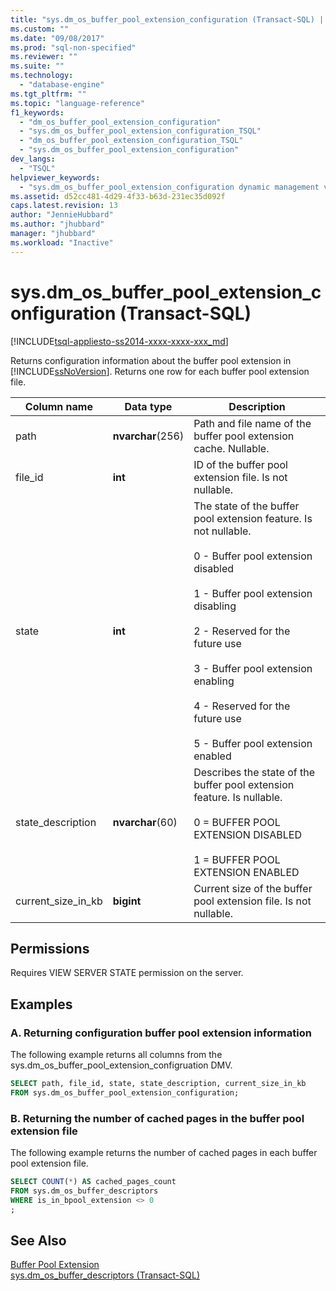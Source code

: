 ```yaml
---
title: "sys.dm_os_buffer_pool_extension_configuration (Transact-SQL) | Microsoft Docs"
ms.custom: ""
ms.date: "09/08/2017"
ms.prod: "sql-non-specified"
ms.reviewer: ""
ms.suite: ""
ms.technology: 
  - "database-engine"
ms.tgt_pltfrm: ""
ms.topic: "language-reference"
f1_keywords: 
  - "dm_os_buffer_pool_extension_configuration"
  - "sys.dm_os_buffer_pool_extension_configuration_TSQL"
  - "dm_os_buffer_pool_extension_configuration_TSQL"
  - "sys.dm_os_buffer_pool_extension_configuration"
dev_langs: 
  - "TSQL"
helpviewer_keywords: 
  - "sys.dm_os_buffer_pool_extension_configuration dynamic management view"
ms.assetid: d52cc481-4d29-4f33-b63d-231ec35d092f
caps.latest.revision: 13
author: "JennieHubbard"
ms.author: "jhubbard"
manager: "jhubbard"
ms.workload: "Inactive"
---
```

# sys.dm_os_buffer_pool_extension_configuration (Transact-SQL)
[!INCLUDE[tsql-appliesto-ss2014-xxxx-xxxx-xxx_md](../../includes/tsql-appliesto-ss2014-xxxx-xxxx-xxx-md.md)]

  Returns configuration information about the buffer pool extension in [!INCLUDE[ssNoVersion](../../includes/ssnoversion-md.md)]. Returns one row for each buffer pool extension file.  
  

  
|Column name|Data type|Description|  
|-----------------|---------------|-----------------|  
|path|**nvarchar**(256)|Path and file name of the buffer pool extension cache. Nullable.|  
|file_id|**int**|ID of the buffer pool extension file. Is not nullable.|  
|state|**int**|The state of the buffer pool extension feature. Is not nullable.<br /><br /> 0 - Buffer pool extension disabled<br /><br /> 1 - Buffer pool extension disabling<br /><br /> 2 - Reserved for the future use<br /><br /> 3 - Buffer pool extension enabling<br /><br /> 4 - Reserved for the future use<br /><br /> 5 - Buffer pool extension enabled|  
|state_description|**nvarchar**(60)|Describes the state of the buffer pool extension feature. Is nullable.<br /><br /> 0 = BUFFER POOL EXTENSION DISABLED<br /><br /> 1 = BUFFER POOL EXTENSION ENABLED|  
|current_size_in_kb|**bigint**|Current size of the buffer pool extension file. Is not nullable.|  
  
## Permissions  
 Requires VIEW SERVER STATE permission on the server.  
  
## Examples  
  
### A. Returning configuration buffer pool extension information  
 The following example returns all columns from the sys.dm_os_buffer_pool_extension_configruation DMV.  
  
```sql  
SELECT path, file_id, state, state_description, current_size_in_kb  
FROM sys.dm_os_buffer_pool_extension_configuration;  
```  
  
### B. Returning the number of cached pages in the buffer pool extension file  
 The following example returns the number of cached pages in each buffer pool extension file.  
  
```sql  
SELECT COUNT(*) AS cached_pages_count  
FROM sys.dm_os_buffer_descriptors  
WHERE is_in_bpool_extension <> 0  
;  
```  
  
## See Also  
 [Buffer Pool Extension](../../database-engine/configure-windows/buffer-pool-extension.md)   
 [sys.dm_os_buffer_descriptors &#40;Transact-SQL&#41;](../../relational-databases/system-dynamic-management-views/sys-dm-os-buffer-descriptors-transact-sql.md)  
  
  
